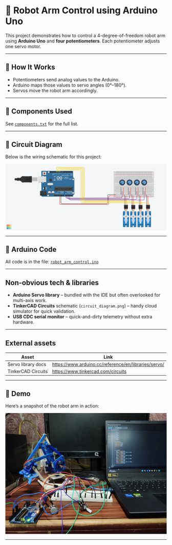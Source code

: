 # 🤖 Robot Arm Control using Arduino Uno 

This project demonstrates how to control a 4-degree-of-freedom robot arm using **Arduino Uno** and **four potentiometers**. Each potentiometer adjusts one servo motor.

---

## 🧠 How It Works

- Potentiometers send analog values to the Arduino.
- Arduino maps those values to servo angles (0°–180°).
- Servos move the robot arm accordingly.

---

## 🔧 Components Used

See [`components.txt`](./components.text) for the full list.

---

## 🔌 Circuit Diagram

Below is the wiring schematic for this project:

![Circuit Diagram](./circuit_diagram.png)

---

## 💾 Arduino Code

All code is in the file: [`robot_arm_control.ino`](./robot_arm_control.ino)

---

## Non-obvious tech & libraries

* **Arduino Servo library** – bundled with the IDE but often overlooked for multi-axis work.  
* **TinkerCAD Circuits** schematic (`circuit_diagram.png`) – handy cloud simulator for quick validation.  
* **USB CDC serial monitor** – quick-and-dirty telemetry without extra hardware.

---

## External assets

| Asset | Link |
|-------|------|
| Servo library docs | <https://www.arduino.cc/reference/en/libraries/servo/> |
| TinkerCAD Circuits | <https://www.tinkercad.com/circuits> |

---

## 📸 Demo

Here’s a snapshot of the robot arm in action:

![Robot Arm Demo](./demo.jpg)

---




